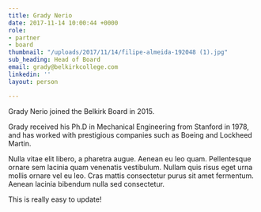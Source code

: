 ```yaml
---
title: Grady Nerio
date: 2017-11-14 10:00:44 +0000
role:
- partner
- board
thumbnail: "/uploads/2017/11/14/filipe-almeida-192048 (1).jpg"
sub_heading: Head of Board
email: grady@belkirkcollege.com
linkedin: ''
layout: person

---
```

Grady Nerio joined the Belkirk Board in 2015.

Grady received his Ph.D in Mechanical Engineering from Stanford in 1978, and has worked with prestigious companies such as Boeing and Lockheed Martin.

Nulla vitae elit libero, a pharetra augue. Aenean eu leo quam. Pellentesque ornare sem lacinia quam venenatis vestibulum. Nullam quis risus eget urna mollis ornare vel eu leo. Cras mattis consectetur purus sit amet fermentum. Aenean lacinia bibendum nulla sed consectetur.

This is really easy to update!
